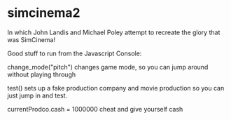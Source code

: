 # simcinema2
In which John Landis and Michael Poley attempt to recreate the glory that was SimCinema!

Good stuff to run from the Javascript Console:

change_mode("pitch") changes game mode, so you can jump around without playing through

test() sets up a fake production company and movie production so you can just jump in and test.

currentProdco.cash = 1000000 cheat and give yourself cash